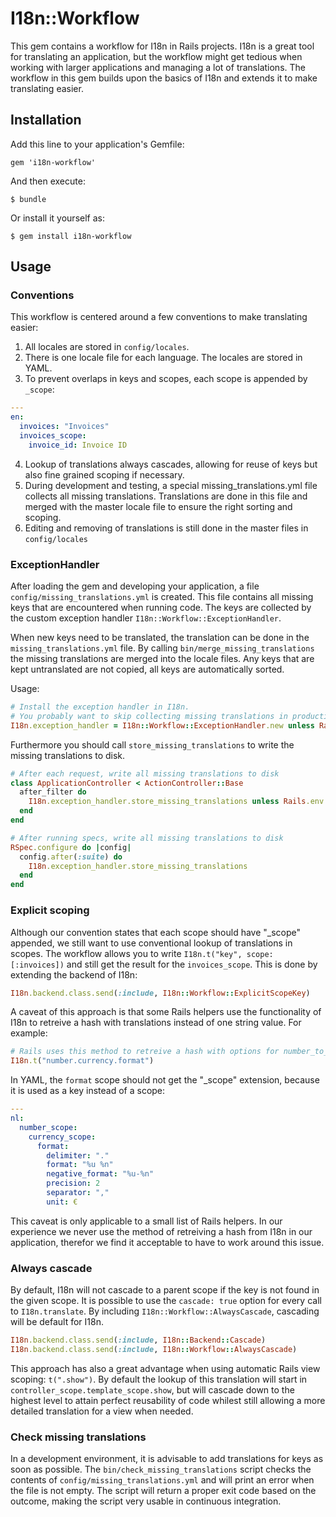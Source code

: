 # I18n::Workflow

This gem contains a workflow for I18n in Rails projects. I18n is a
great tool for translating an application, but the workflow might get
tedious when working with larger applications and managing a lot of
translations. The workflow in this gem builds upon the basics of I18n
and extends it to make translating easier.

## Installation

Add this line to your application's Gemfile:

    gem 'i18n-workflow'

And then execute:

    $ bundle

Or install it yourself as:

    $ gem install i18n-workflow

## Usage

### Conventions

This workflow is centered around a few conventions to make translating easier:

1. All locales are stored in `config/locales`.
2. There is one locale file for each language. The locales are stored in YAML.
3. To prevent overlaps in keys and scopes, each scope is appended by `_scope`:

  ```YAML
  ---
  en:
    invoices: "Invoices"
    invoices_scope:
      invoice_id: Invoice ID
  ```

4. Lookup of translations always cascades, allowing for reuse of keys but also fine grained
  scoping if necessary.
5. During development and testing, a special missing_translations.yml file collects all
  missing translations. Translations are done in this file and merged with the master
  locale file to ensure the right sorting and scoping.
6. Editing and removing of translations is still done in the master files in `config/locales`

### ExceptionHandler

After loading the gem and developing your application, a file `config/missing_translations.yml`
is created. This file contains all missing keys that are encountered when running code.
The keys are collected by the custom exception handler `I18n::Workflow::ExceptionHandler`.

When new keys need to be translated, the translation can be done in the `missing_translations.yml`
file. By calling `bin/merge_missing_translations` the missing translations are merged into
the locale files. Any keys that are kept untranslated are not copied, all keys are automatically
sorted.

Usage:

```ruby
# Install the exception handler in I18n.
# You probably want to skip collecting missing translations in production
I18n.exception_handler = I18n::Workflow::ExceptionHandler.new unless Rails.env.production?
```

Furthermore you should call `store_missing_translations` to write the missing translations to disk.

```ruby
# After each request, write all missing translations to disk
class ApplicationController < ActionController::Base
  after_filter do
    I18n.exception_handler.store_missing_translations unless Rails.env.production?
  end
end

# After running specs, write all missing translations to disk
RSpec.configure do |config|
  config.after(:suite) do
    I18n.exception_handler.store_missing_translations
  end
end
```

### Explicit scoping

Although our convention states that each scope should have "_scope" appended, we
still want to use conventional lookup of translations in scopes. The workflow
allows you to write `I18n.t("key", scope: [:invoices])` and still get the result
for the `invoices_scope`. This is done by extending the backend of I18n:

```ruby
I18n.backend.class.send(:include, I18n::Workflow::ExplicitScopeKey)
```

A caveat of this approach is that some Rails helpers use the functionality of
I18n to retreive a hash with translations instead of one string value. For example:

```ruby
# Rails uses this method to retreive a hash with options for number_to_currency
I18n.t("number.currency.format")
```

In YAML, the `format` scope should not get the "_scope" extension, because it is used
as a key instead of a scope:

```YAML
---
nl:
  number_scope:
    currency_scope:
      format:
        delimiter: "."
        format: "%u %n"
        negative_format: "%u-%n"
        precision: 2
        separator: ","
        unit: €
```

This caveat is only applicable to a small list of Rails helpers. In our experience
we never use the method of retreiving a hash from I18n in our application, therefor
we find it acceptable to have to work around this issue.

### Always cascade

By default, I18n will not cascade to a parent scope if the key is not found
in the given scope. It is possible to use the `cascade: true` option for every
call to `I18n.translate`. By including `I18n::Workflow::AlwaysCascade`, cascading
will be default for I18n.

```ruby
I18n.backend.class.send(:include, I18n::Backend::Cascade)
I18n.backend.class.send(:include, I18n::Workflow::AlwaysCascade)
```

This approach has also a great advantage when using automatic Rails view scoping:
`t(".show")`. By default the lookup of this translation will start in
`controller_scope.template_scope.show`, but will cascade down to the highest level
to attain perfect reusability of code whilest still allowing a more detailed
translation for a view when needed.

### Check missing translations

In a development environment, it is advisable to add translations for keys as soon
as possible. The `bin/check_missing_translations` script checks the contents of
`config/missing_translations.yml` and will print an error when the file is not empty.
The script will return a proper exit code based on the outcome, making the script
very usable in continuous integration.
